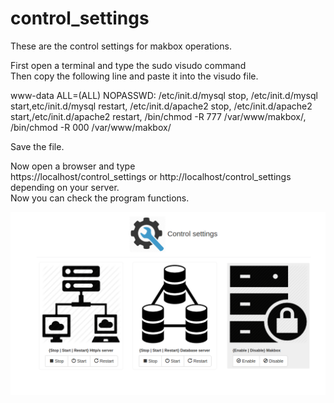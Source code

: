 # control_settings
These are the control settings for makbox operations.


First open a terminal and type the sudo visudo command <br>
Then copy the following line and paste it into the visudo file. <br>

www-data ALL=(ALL) NOPASSWD: /etc/init.d/mysql stop, /etc/init.d/mysql start,etc/init.d/mysql restart,
                            /etc/init.d/apache2 stop, /etc/init.d/apache2 start,/etc/init.d/apache2 restart,
                           /bin/chmod -R 777 /var/www/makbox/, /bin/chmod -R 000 /var/www/makbox/


Save the file. <br>

Now open a browser and type <br>
https://localhost/control_settings or http://localhost/control_settings <br>
depending on your server. <br>
Now you can check the program functions.
</br>

![Control_settings](control_settings.png) <br> <br>
